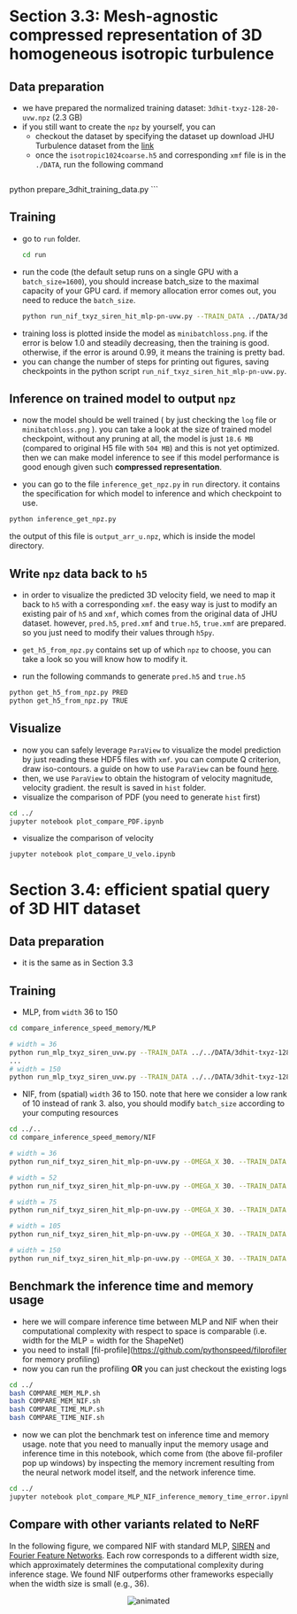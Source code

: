 # Section 3.3: Mesh-agnostic compressed representation of 3D homogeneous isotropic turbulence

## Data preparation

- we have prepared the normalized training dataset: `3dhit-txyz-128-20-uvw.npz` (2.3 GB)
- if you still want to create the `npz` by yourself, you can
	- checkout the dataset by specifying the dataset up download JHU Turbulence dataset from the [link](http://turbulence.pha.jhu.edu/)
	- once the `isotropic1024coarse.h5` and corresponding `xmf` file is in the `./DATA`, run the following command 
	```bash
python prepare_3dhit_training_data.py
	```

## Training
- go to `run` folder.
	```bash
	cd run
	```
- run the code (the default setup runs on a single GPU with a `batch_size=1600`), you should increase batch_size to the maximal capacity of your GPU card. if memory allocation error comes out, you need to reduce the `batch_size`.
	```bash
	python run_nif_txyz_siren_hit_mlp-pn-uvw.py --TRAIN_DATA ../DATA/3dhit-txyz-128-20-uvw.npz --NUM_HIDDEN_SPACE 200 --LAYER_HIDDEN_SPACE 4 --OMEGA_X 30.0 --NUM_HIDDEN_TIM 50 --LAYER_HIDDEN_TIME 1 --RANK_PARA 3 --NUM_SNAP 20 --BATCH_SIZE 1600 
	```
- training loss is plotted inside the model as `minibatchloss.png`. if the error is below 1.0 and steadily decreasing, then the training is good. otherwise, if the error is around 0.99, it means the training is pretty bad. 
- you can change the number of steps for printing out figures, saving checkpoints in the python script `run_nif_txyz_siren_hit_mlp-pn-uvw.py`.

## Inference on trained model to output `npz`
- now the model should be well trained ( by just checking the `log` file or `minibatchloss.png` ). you can take a look at the size of trained model checkpoint, without any pruning at all, the model is just `18.6 MB`  (compared to original H5 file with `504 MB`) and this is not yet optimized. then we can make model inference to see if this model performance is good enough given such **compressed representation**.

- you can go to the file `inference_get_npz.py` in `run` directory. it contains the specification for which model to inference and which checkpoint to use. 
```bash
python inference_get_npz.py
```
the output of this file is `output_arr_u.npz`, which is inside the model directory. 

## Write `npz` data back to `h5`

- in order to visualize the predicted 3D velocity field, we need to map it back to `h5` with a corresponding `xmf`. the easy way is just to modify an existing pair of `h5` and `xmf`, which comes from the original data of JHU dataset. however, `pred.h5`, `pred.xmf` and `true.h5`, `true.xmf` are prepared. so you just need to modify their values through `h5py`.

- `get_h5_from_npz.py` contains set up of which `npz` to choose, you can take a look so you will know how to modify it.
- run the following commands to generate `pred.h5` and `true.h5`
```bash
python get_h5_from_npz.py PRED
python get_h5_from_npz.py TRUE
```

## Visualize
- now you can safely leverage `ParaView` to visualize the model prediction by just reading these HDF5 files with `xmf`. you can compute Q criterion, draw iso-contours. a guide on how to use `ParaView` can be found [here](https://www.xsede.org/documents/234989/378230/VIS_PView_0212.pdf).
- then, we use `ParaView` to obtain the histogram of velocity magnitude, velocity gradient. the result is saved in `hist` folder.
- visualize the comparison of PDF (you need to generate `hist` first)
```bash
cd ../
jupyter notebook plot_compare_PDF.ipynb
```
- visualize the comparison of velocity 
```bash
jupyter notebook plot_compare_U_velo.ipynb
```

# Section 3.4: efficient spatial query of 3D HIT dataset
## Data preparation
- it is the same as in Section 3.3

## Training
- MLP, from `width` 36 to 150
```bash
cd compare_inference_speed_memory/MLP

# width = 36
python run_mlp_txyz_siren_uvw.py --TRAIN_DATA ../../DATA/3dhit-txyz-128-20-uvw.npz --NUM_HIDDEN_SPACE 36 --LAYER_HIDDEN_SPACE 4 --OMEGA_X 30 --NUM_HIDDEN_TIME 10 --LAYER_HIDDEN_TIME 5 --RANK_PARA 5 --NUM_SNAP 20 --BATCH_SIZE 80000
...
# width = 150
python run_mlp_txyz_siren_uvw.py --TRAIN_DATA ../../DATA/3dhit-txyz-128-20-uvw.npz --NUM_HIDDEN_SPACE 150 --LAYER_HIDDEN_SPACE 4 --OMEGA_X 30 --NUM_HIDDEN_TIME 10 --LAYER_HIDDEN_TIME 5 --RANK_PARA 5 --NUM_SNAP 20 --BATCH_SIZE 80000
```
- NIF, from (spatial) `width` 36 to 150. note that here we consider a low rank of 10 instead of rank 3. also, you should modify `batch_size` according to your computing resources
```bash
cd ../..
cd compare_inference_speed_memory/NIF

# width = 36
python run_nif_txyz_siren_hit_mlp-pn-uvw.py --OMEGA_X 30. --TRAIN_DATA ../../DATA/3dhit-txyz-128-20-uvw.npz --NUM_HIDDEN_SPACE 36 --LAYER_HIDDEN_SPACE 4 --NUM_HIDDEN_TIME 50 --LAYER_HIDDEN_TIME 2 --BATCH_SIZE 10000 --RANK_PARA 10 --NUM_SNAP 20

# width = 52
python run_nif_txyz_siren_hit_mlp-pn-uvw.py --OMEGA_X 30. --TRAIN_DATA ../../DATA/3dhit-txyz-128-20-uvw.npz --NUM_HIDDEN_SPACE 52 --LAYER_HIDDEN_SPACE 4 --NUM_HIDDEN_TIME 50 --LAYER_HIDDEN_TIME 2 --BATCH_SIZE 5000 --RANK_PARA 10 --NUM_SNAP 20

# width = 75
python run_nif_txyz_siren_hit_mlp-pn-uvw.py --OMEGA_X 30. --TRAIN_DATA ../../DATA/3dhit-txyz-128-20-uvw.npz --NUM_HIDDEN_SPACE 75 --LAYER_HIDDEN_SPACE 4 --NUM_HIDDEN_TIME 50 --LAYER_HIDDEN_TIME 2 --BATCH_SIZE 10000 --RANK_PARA 10 --NUM_SNAP 20

# width = 105
python run_nif_txyz_siren_hit_mlp-pn-uvw.py --OMEGA_X 30. --TRAIN_DATA ../../DATA/3dhit-txyz-128-20-uvw.npz --NUM_HIDDEN_SPACE 105 --LAYER_HIDDEN_SPACE 4 --NUM_HIDDEN_TIME 50 --LAYER_HIDDEN_TIME 2 --BATCH_SIZE 1800 --RANK_PARA 10 --NUM_SNAP 20

# width = 150
python run_nif_txyz_siren_hit_mlp-pn-uvw.py --OMEGA_X 30. --TRAIN_DATA ../../DATA/3dhit-txyz-128-20-uvw.npz --NUM_HIDDEN_SPACE 150 --LAYER_HIDDEN_SPACE 4 --NUM_HIDDEN_TIME 50 --LAYER_HIDDEN_TIME 2 --BATCH_SIZE 700 --RANK_PARA 10 --NUM_SNAP 20
```

## Benchmark the inference time and memory usage

- here we will compare inference time between MLP and NIF when their computational complexity with respect to space is comparable (i.e. width for the MLP = width for the ShapeNet)
- you need to install [fil-profile](https://github.com/pythonspeed/filprofiler for memory profiling)
- now you can run the profiling **OR** you can just checkout the existing logs
```bash
cd ../
bash COMPARE_MEM_MLP.sh
bash COMPARE_MEM_NIF.sh
bash COMPARE_TIME_MLP.sh
bash COMPARE_TIME_NIF.sh
```
- now we can plot the benchmark test on inference time and memory usage. note that you need to manually input the memory usage and inference time in this notebook, which come from (the above fil-profiler pop up windows) by inspecting the memory increment resulting from the neural network model itself, and the network inference time.
```bash
cd ../
jupyter notebook plot_compare_MLP_NIF_inference_memory_time_error.ipynb
```

## Compare with other variants related to NeRF

In the following figure, we compared NIF with standard MLP, [SIREN](https://proceedings.neurips.cc/paper/2020/hash/53c04118df112c13a8c34b38343b9c10-Abstract.html) and [Fourier Feature Networks](https://proceedings.neurips.cc/paper/2020/hash/55053683268957697aa39fba6f231c68-Abstract.html). Each row corresponds to a different width size, which approximately determines the computational complexity during inference stage. We found NIF outperforms other frameworks especially when the width size is small (e.g., 36).

<p align="center">
  <img src="./misc/compare.gif" alt="animated" />
</p>